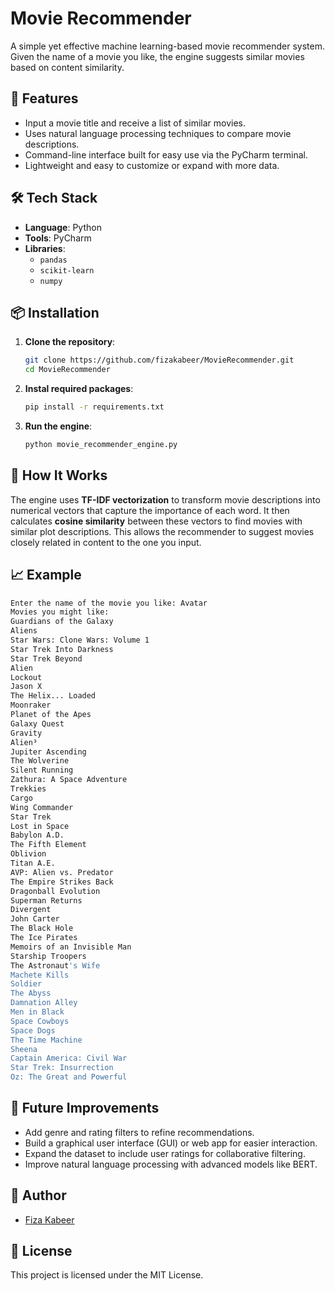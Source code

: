 # Movie Recommender
A simple yet effective machine learning-based movie recommender system. Given the name of a movie you like, the engine suggests similar movies based on content similarity.

## 🚀 Features

- Input a movie title and receive a list of similar movies.
- Uses natural language processing techniques to compare movie descriptions.
- Command-line interface built for easy use via the PyCharm terminal.
- Lightweight and easy to customize or expand with more data.

## 🛠️ Tech Stack

- **Language**: Python
- **Tools**: PyCharm
- **Libraries**:
  - `pandas`
  - `scikit-learn`
  - `numpy`
 
## 📦 Installation

1. **Clone the repository**:
   ```bash
   git clone https://github.com/fizakabeer/MovieRecommender.git
   cd MovieRecommender
2. **Instal required packages**:
   ```bash
   pip install -r requirements.txt
3. **Run the engine**:
   ```bash
   python movie_recommender_engine.py

## 🧠 How It Works

The engine uses **TF-IDF vectorization** to transform movie descriptions into numerical vectors that capture the importance of each word. It then calculates **cosine similarity** between these vectors to find movies with similar plot descriptions. This allows the recommender to suggest movies closely related in content to the one you input.

## 📈 Example
```bash
Enter the name of the movie you like: Avatar
Movies you might like: 
Guardians of the Galaxy
Aliens
Star Wars: Clone Wars: Volume 1
Star Trek Into Darkness
Star Trek Beyond
Alien
Lockout
Jason X
The Helix... Loaded
Moonraker
Planet of the Apes
Galaxy Quest
Gravity
Alien³
Jupiter Ascending
The Wolverine
Silent Running
Zathura: A Space Adventure
Trekkies
Cargo
Wing Commander
Star Trek
Lost in Space
Babylon A.D.
The Fifth Element
Oblivion
Titan A.E.
AVP: Alien vs. Predator
The Empire Strikes Back
Dragonball Evolution
Superman Returns
Divergent
John Carter
The Black Hole
The Ice Pirates
Memoirs of an Invisible Man
Starship Troopers
The Astronaut's Wife
Machete Kills
Soldier
The Abyss
Damnation Alley
Men in Black
Space Cowboys
Space Dogs
The Time Machine
Sheena
Captain America: Civil War
Star Trek: Insurrection
Oz: The Great and Powerful
```

## 📌 Future Improvements

- Add genre and rating filters to refine recommendations.
- Build a graphical user interface (GUI) or web app for easier interaction.
- Expand the dataset to include user ratings for collaborative filtering.
- Improve natural language processing with advanced models like BERT.

## 👤 Author

- [Fiza Kabeer](https://github.com/fizakabeer)

## 📄 License

This project is licensed under the MIT License.
